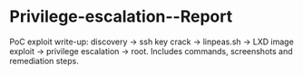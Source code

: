 # Privilege-escalation--Report
PoC exploit write-up: discovery → ssh key crack → linpeas.sh → LXD image exploit → privilege escalation → root. Includes commands, screenshots and remediation steps.
